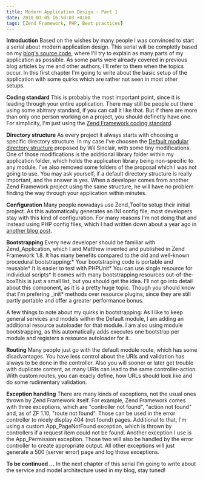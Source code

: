 ```yaml
---
title: Modern Application Design - Part 1
date: 2010-03-05 16:50:03 +0100
tags: [Zend Framework, PHP, Best practices]
---
```


**Introduction**
Based on the wishes by many people I was convinced to start a serial about modern application design. This serial will be completly based on my [blog's source code](http://site.svn.dasprids.de/trunk), where I'll try to explain as many parts of my application as possible. As some parts were already covered in previous blog articles by me and other authors, I'll refer to them when the topics occur. In this first chapter I'm going to write about the basic setup of the application with some quirks which are rather not seen in most other setups.

**Coding standard**
This is probably the most important point, since it is leading through your entire application. There may still be people out there using some abitrary standard, if you can call it like that. But if there are more than only one person working on a project, you should definetly have one. For simplicity, I'm just using the [Zend Framework coding standard](http://framework.zend.com/manual/en/coding-standard.html).

**Directory structure**
As every project it always starts with choosing a specific directory structure. In my case I've choosen the [Default modular directory structure](http://framework.zend.com/wiki/display/ZFPROP/Zend+Framework+Default+Project+Structure+-+Wil+Sinclair) proposed by Wil Sinclair, with some tiny modifications. One of those modifications is the additional library folder within my application folder, which holds the application library being non-specific to any module. I've also removed some folders of the proposal which I was not going to use. You may ask yourself, if a default directory structure is really important, and the answer is yes. When a developer comes from another Zend Framework project using the same structure, he will have no problem finding the way through your application within minutes.

**Configuration**
Many people nowadays use Zend_Tool to setup their initial project. As this automatically generates an INI config file, most developers stay with this kind of configuration. For many reasons I'm not doing that and instead using PHP config files, which I had written down about a year ago in [another blog post](http://www.dasprids.de/blog/2009/05/08/writing-powerful-and-easy-config-files-with-php-arrays).

**Bootstrapping**
Every new developer should be familiar with Zend_Application, which I and Matthew invented and published in Zend Framework 1.8. It has many benefits compared to the old and well-known procedural bootstrapping:* Your bootstraping code is portable and reusable* It is easier to test with PHPUnit* You can use single resource for individual scripts* It comes with many bootstrapping resources out-of-the-boxThis is just a small list, but you should get the idea. I'll not go into detail about this component, as it is a pretty huge topic. Though you should know that I'm prefering _init* methods over resource plugins, since they are still partly portable and offer a greater performance bonus.

A few things to note about my quirks in bootstrapping: As I like to keep general services and models within the Default module, I am adding an additional resource autoloader for that module. I am also using module bootstrapping, as this automatically adds executes one bootstrap per module and registers a resource autoloader for it.

**Routing**
Many people just go with the default module route, which has some disadvantages. You have less control about the URIs and validation has always to be done in the controller. Also you will sooner or later get trouble with duplicate content, as many URIs can lead to the same controller-action. With custom routes, you can exacly define, how URLs should look like and do some rudimentary validation.

**Exception handling**
There are many kinds of exceptions, not the usual ones thrown by Zend Framework itself. For example, Zend Framework comes with three exceptions, which are "controller not found", "action not found" and, as of ZF 1.10, "route not found". Those can be used in the error controller to nicely display 404 (not found) pages. Additional to that, I'm using a custom App_PageNotFound exception, which is thrown by controllers if a request item could not be found. Another exception I use is the App_Permission exception. Those two will also be handled by the error controller to create appropriate output. All other exceptions will just generate a 500 (server error) page and log those exceptions.

**To be continued …**
In the next chapter of this serial I'm going to write about the service and model architecture used in my blog, stay tuned!